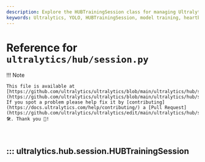```yaml
---
description: Explore the HUBTrainingSession class for managing Ultralytics YOLO model training, heartbeats, and checkpointing.
keywords: Ultralytics, YOLO, HUBTrainingSession, model training, heartbeats, checkpointing, Python
---
```


# Reference for `ultralytics/hub/session.py`

!!! Note

    This file is available at [https://github.com/ultralytics/ultralytics/blob/main/ultralytics/hub/session.py](https://github.com/ultralytics/ultralytics/blob/main/ultralytics/hub/session.py). If you spot a problem please help fix it by [contributing](https://docs.ultralytics.com/help/contributing/) a [Pull Request](https://github.com/ultralytics/ultralytics/edit/main/ultralytics/hub/session.py) 🛠️. Thank you 🙏!

<br>

## ::: ultralytics.hub.session.HUBTrainingSession

<br><br>
